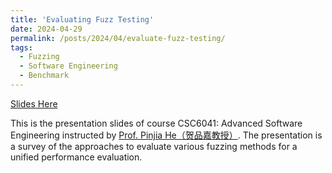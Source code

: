 ```yaml
---
title: 'Evaluating Fuzz Testing'
date: 2024-04-29
permalink: /posts/2024/04/evaluate-fuzz-testing/
tags:
  - Fuzzing
  - Software Engineering
  - Benchmark
---
```


[Slides Here](../files/slides/2024-Spring-CSC6041-Project-Slides-Evaluating-Fuzz-Testing.pptx)

This is the presentation slides of course CSC6041: Advanced Software Engineering instructed by [Prof. Pinjia He（贺品嘉教授）](https://pinjiahe.github.io/). The presentation is a survey of the approaches to evaluate various fuzzing methods for a unified performance evaluation.
